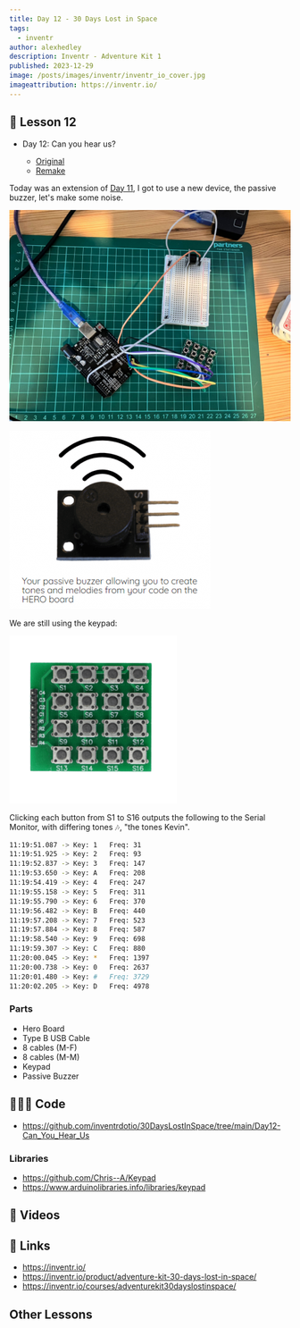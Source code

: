 ```yaml
---
title: Day 12 - 30 Days Lost in Space
tags:
  - inventr
author: alexhedley
description: Inventr - Adventure Kit 1
published: 2023-12-29
image: /posts/images/inventr/inventr_io_cover.jpg
imageattribution: https://inventr.io/
---
```


<!-- # Day 12 - 30 Days Lost in Space - Inventr -->

## 🏫 Lesson 12

- Day 12: Can you hear us?

  - [Original](https://inventr.io/lessons/day-12/)
  - [Remake](https://inventr.io/lessons/day-12-2/)

Today was an extension of [Day 11](inventr-ak1-day11), I got to use a new device, the passive buzzer, let's make some noise.

!["Day 12"](images/inventr/ak1/Day12.jpg "Day 12")

![Keypad](images/inventr/ak1/passive-buzzer.png "Keypad")

We are still using the keypad:

![Keypad](images/inventr/ak1/keypad.png "Keypad")

Clicking each button from S1 to S16 outputs the following to the Serial Monitor, with differing tones 🎶, "the tones Kevin".

```bash
11:19:51.087 -> Key: 1   Freq: 31
11:19:51.925 -> Key: 2   Freq: 93
11:19:52.837 -> Key: 3   Freq: 147
11:19:53.650 -> Key: A   Freq: 208
11:19:54.419 -> Key: 4   Freq: 247
11:19:55.158 -> Key: 5   Freq: 311
11:19:55.790 -> Key: 6   Freq: 370
11:19:56.482 -> Key: B   Freq: 440
11:19:57.208 -> Key: 7   Freq: 523
11:19:57.884 -> Key: 8   Freq: 587
11:19:58.540 -> Key: 9   Freq: 698
11:19:59.307 -> Key: C   Freq: 880
11:20:00.045 -> Key: *   Freq: 1397
11:20:00.738 -> Key: 0   Freq: 2637
11:20:01.480 -> Key: #   Freq: 3729
11:20:02.205 -> Key: D   Freq: 4978
```

### Parts

- Hero Board
- Type B USB Cable
- 8 cables (M-F)
- 8 cables (M-M)
- Keypad
- Passive Buzzer

## 👩🏻‍💻 Code

- https://github.com/inventrdotio/30DaysLostInSpace/tree/main/Day12-Can_You_Hear_Us

### Libraries

- https://github.com/Chris--A/Keypad
- https://www.arduinolibraries.info/libraries/keypad

## 📼 Videos

<?# YouTube _rdKZPZRF_w /?>

<!-- <iframe width="560" height="315" src="https://www.youtube.com/embed/_rdKZPZRF_w" title="30 Days Lost in Space - Day 12" frameborder="0" allow="accelerometer; autoplay; clipboard-write; encrypted-media; gyroscope; picture-in-picture; web-share" allowfullscreen></iframe> -->

## 🔗 Links

- https://inventr.io/
- https://inventr.io/product/adventure-kit-30-days-lost-in-space/
- https://inventr.io/courses/adventurekit30dayslostinspace/

## Other Lessons

<?# Markdown ?>
<?!^ "./../includes/posts/inventr-ak1.md" /?>
<?#/ Markdown ?>
